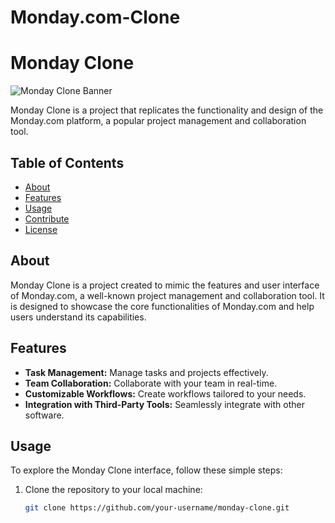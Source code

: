 # Monday.com-Clone
# Monday Clone

![Monday Clone Banner](link-to-your-image.png)

Monday Clone is a project that replicates the functionality and design of the Monday.com platform, a popular project management and collaboration tool.

## Table of Contents

- [About](#about)
- [Features](#features)
- [Usage](#usage)
- [Contribute](#contribute)
- [License](#license)

## About

Monday Clone is a project created to mimic the features and user interface of Monday.com, a well-known project management and collaboration tool. It is designed to showcase the core functionalities of Monday.com and help users understand its capabilities.

## Features

- **Task Management:** Manage tasks and projects effectively.
- **Team Collaboration:** Collaborate with your team in real-time.
- **Customizable Workflows:** Create workflows tailored to your needs.
- **Integration with Third-Party Tools:** Seamlessly integrate with other software.

## Usage

To explore the Monday Clone interface, follow these simple steps:

1. Clone the repository to your local machine:

   ```bash
   git clone https://github.com/your-username/monday-clone.git
